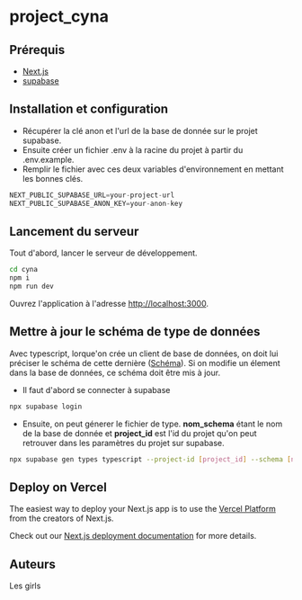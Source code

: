 # project_cyna

## Prérequis
-  [Next.js](https://nextjs.org)
-  [supabase](https://supabase.com/docs)

## Installation et configuration

- Récupérer la clé anon et l'url de la base de donnée sur le projet supabase. 
- Ensuite créer un fichier .env à la racine du projet à partir du .env.example.
- Remplir le fichier avec ces deux variables d'environnement en mettant les bonnes clés.
```js
NEXT_PUBLIC_SUPABASE_URL=your-project-url
NEXT_PUBLIC_SUPABASE_ANON_KEY=your-anon-key
```
## Lancement du serveur

Tout d'abord, lancer le serveur de développement.

```bash
cd cyna
npm i
npm run dev
```

Ouvrez l'application à l'adresse [http://localhost:3000](http://localhost:3000).



## Mettre à jour le schéma de type de données

Avec typescript, lorque'on crée un client de base de données, on doit lui préciser le schéma de cette dernière ([Schéma](./types/database.types.ts)). Si on modifie un élement dans la base de données, ce schéma doit être mis à jour.
- Il faut d'abord se connecter à supabase
```bash
npx supabase login
```
- Ensuite, on peut génerer le fichier de type. **nom_schema** étant le nom de la base de donnée et **project_id** est l'id du projet qu'on peut retrouver dans les paramètres du projet sur supabase.
```bash
npx supabase gen types typescript --project-id [project_id] --schema [nom_schema] > ./types/database.types.ts
```

## Deploy on Vercel

The easiest way to deploy your Next.js app is to use the [Vercel Platform](https://vercel.com/new?utm_medium=default-template&filter=next.js&utm_source=create-next-app&utm_campaign=create-next-app-readme) from the creators of Next.js.

Check out our [Next.js deployment documentation](https://nextjs.org/docs/app/building-your-application/deploying) for more details.


## Auteurs

Les girls